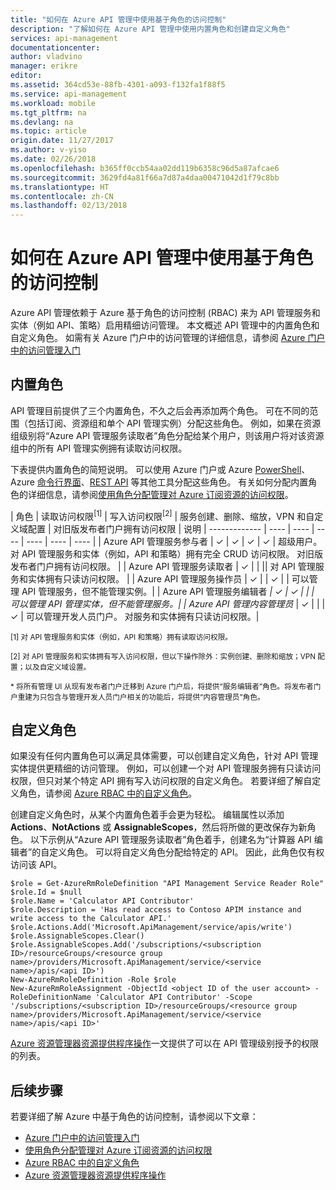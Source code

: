 ```yaml
---
title: "如何在 Azure API 管理中使用基于角色的访问控制"
description: "了解如何在 Azure API 管理中使用内置角色和创建自定义角色"
services: api-management
documentationcenter: 
author: vladvino
manager: erikre
editor: 
ms.assetid: 364cd53e-88fb-4301-a093-f132fa1f88f5
ms.service: api-management
ms.workload: mobile
ms.tgt_pltfrm: na
ms.devlang: na
ms.topic: article
origin.date: 11/27/2017
ms.author: v-yiso
ms.date: 02/26/2018
ms.openlocfilehash: b365ff0ccb54aa02dd119b6358c96d5a87afcae6
ms.sourcegitcommit: 3629fd4a81f66a7d87a4daa00471042d1f79c8bb
ms.translationtype: HT
ms.contentlocale: zh-CN
ms.lasthandoff: 02/13/2018
---
```

# <a name="how-to-use-role-based-access-control-in-azure-api-management"></a>如何在 Azure API 管理中使用基于角色的访问控制
Azure API 管理依赖于 Azure 基于角色的访问控制 (RBAC) 来为 API 管理服务和实体（例如 API、策略）启用精细访问管理。 本文概述 API 管理中的内置角色和自定义角色。 如需有关 Azure 门户中的访问管理的详细信息，请参阅 [Azure 门户中的访问管理入门](../active-directory/role-based-access-control-what-is.md)

## <a name="built-in-roles"></a>内置角色
API 管理目前提供了三个内置角色，不久之后会再添加两个角色。 可在不同的范围（包括订阅、资源组和单个 API 管理实例）分配这些角色。 例如，如果在资源组级别将“Azure API 管理服务读取者”角色分配给某个用户，则该用户将对该资源组中的所有 API 管理实例拥有读取访问权限。 

下表提供内置角色的简短说明。 可以使用 Azure 门户或 Azure [PowerShell](https://docs.microsoft.com/en-us/azure/active-directory/role-based-access-control-manage-access-powershell)、Azure [命令行界面](https://docs.microsoft.com/en-us/azure/active-directory/role-based-access-control-manage-access-azure-cli)、[REST API](https://docs.microsoft.com/en-us/azure/active-directory/role-based-access-control-manage-access-rest) 等其他工具分配这些角色。 有关如何分配内置角色的详细信息，请参阅[使用角色分配管理对 Azure 订阅资源的访问权限](../active-directory/role-based-access-control-what-is.md)。

| 角色          | 读取访问权限<sup>[1]</sup> | 写入访问权限<sup>[2]</sup> | 服务创建、删除、缩放，VPN 和自定义域配置 | 对旧版发布者门户拥有访问权限 | 说明
| ------------- | ---- | ---- | ---- | ---- | ---- | ---- |
| Azure API 管理服务参与者 | ✓ | ✓ | ✓ | ✓ | 超级用户。 对 API 管理服务和实体（例如，API 和策略）拥有完全 CRUD 访问权限。 对旧版发布者门户拥有访问权限。 |
| Azure API 管理服务读取者 | ✓ | | || 对 API 管理服务和实体拥有只读访问权限。 |
| Azure API 管理服务操作员 | ✓ | | ✓ | | 可以管理 API 管理服务，但不能管理实例。|
| Azure API 管理服务编辑者<sup>*</sup> | ✓ | ✓ | |  | 可以管理 API 管理实体，但不能管理服务。|
| Azure API 管理内容管理员<sup>*</sup> | ✓ | | | ✓ | 可以管理开发人员门户。 对服务和实体拥有只读访问权限。|

<sup>[1] 对 API 管理服务和实体（例如，API 和策略）拥有读取访问权限。</sup>

<sup>[2] 对 API 管理服务和实体拥有写入访问权限，但以下操作除外：实例创建、删除和缩放；VPN 配置；以及自定义域设置。</sup>

<sup>\* 将所有管理 UI 从现有发布者门户迁移到 Azure 门户后，将提供“服务编辑者”角色。将发布者门户重建为只包含与管理开发人员门户相关的功能后，将提供“内容管理员”角色。</sup>  

## <a name="custom-roles"></a>自定义角色
如果没有任何内置角色可以满足具体需要，可以创建自定义角色，针对 API 管理实体提供更精细的访问管理。 例如，可以创建一个对 API 管理服务拥有只读访问权限，但只对某个特定 API 拥有写入访问权限的自定义角色。 若要详细了解自定义角色，请参阅 [Azure RBAC 中的自定义角色](https://docs.microsoft.com/azure/active-directory/role-based-access-control-custom-roles)。 

创建自定义角色时，从某个内置角色着手会更为轻松。 编辑属性以添加 **Actions**、**NotActions** 或 **AssignableScopes**，然后将所做的更改保存为新角色。 以下示例从“Azure API 管理服务读取者”角色着手，创建名为“计算器 API 编辑者”的自定义角色。 可以将自定义角色分配给特定的 API。 因此，此角色仅有权访问该 API。 

```
$role = Get-AzureRmRoleDefinition "API Management Service Reader Role"
$role.Id = $null
$role.Name = 'Calculator API Contributor'
$role.Description = 'Has read access to Contoso APIM instance and write access to the Calculator API.'
$role.Actions.Add('Microsoft.ApiManagement/service/apis/write')
$role.AssignableScopes.Clear()
$role.AssignableScopes.Add('/subscriptions/<subscription ID>/resourceGroups/<resource group name>/providers/Microsoft.ApiManagement/service/<service name>/apis/<api ID>')
New-AzureRmRoleDefinition -Role $role
New-AzureRmRoleAssignment -ObjectId <object ID of the user account> -RoleDefinitionName 'Calculator API Contributor' -Scope '/subscriptions/<subscription ID>/resourceGroups/<resource group name>/providers/Microsoft.ApiManagement/service/<service name>/apis/<api ID>'
```

[Azure 资源管理器资源提供程序操作](../active-directory/role-based-access-control-resource-provider-operations.md#microsoftapimanagement)一文提供了可以在 API 管理级别授予的权限的列表。

## <a name="next-steps"></a>后续步骤

若要详细了解 Azure 中基于角色的访问控制，请参阅以下文章：
  * [Azure 门户中的访问管理入门](../active-directory/role-based-access-control-what-is.md)
  * [使用角色分配管理对 Azure 订阅资源的访问权限](../active-directory/role-based-access-control-what-is.md)
  * [Azure RBAC 中的自定义角色](../active-directory/role-based-access-control-custom-roles.md)
  * [Azure 资源管理器资源提供程序操作](../active-directory/role-based-access-control-resource-provider-operations.md#microsoftapimanagement)
